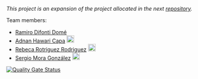 *This project is an expansion of the project allocated in the next [repository](https://github.com/rafaelnm/APAtrabalhofinal-).*


Team members:
- [Ramiro Difonti Domé](https://github.com/ramirodifonti) [<img src="https://static.vecteezy.com/system/resources/previews/015/117/357/non_2x/envelope-icon-in-white-colors-mail-signs-illustration-png.png" width="20" height="15">](mailto:alu0101425030@ull.edu.es)
- [Adnan Hawari Capa](https://github.com/adn086) [<img src="https://static.vecteezy.com/system/resources/previews/015/117/357/non_2x/envelope-icon-in-white-colors-mail-signs-illustration-png.png" width="20" height="20">](mailto:alu0100417012@ull.edu.es)
- [Rebeca Rotriguez Rodriguez](https://github.com/rrrguez) [<img src="https://static.vecteezy.com/system/resources/previews/015/117/357/non_2x/envelope-icon-in-white-colors-mail-signs-illustration-png.png" width="20" height="20">](mailto:alu0101394763@ull.edu.es)
- [Sergio Mora González](https://github.com/alu0100918205) [<img src="https://static.vecteezy.com/system/resources/previews/015/117/357/non_2x/envelope-icon-in-white-colors-mail-signs-illustration-png.png" width="20" height="20">](mailto:alu0100918205@ull.edu.es)

[![Quality Gate Status](https://sonarcloud.io/api/project_badges/measure?project=rrrguez_LDH-PrFinal&metric=alert_status)](https://sonarcloud.io/summary/new_code?id=rrrguez_LDH-PrFinal)
